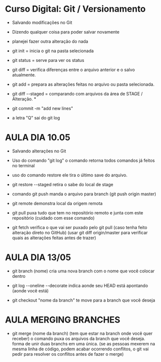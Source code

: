 # Curso Digital: Git / Versionamento
* Salvando modificações no Git
* Dizendo qualquer coisa para poder salvar novamente

* planejei fazer outra alteração do nada

* git init = inicia o git na pasta selecionada
* git status = serve para ver os status
* git diff = verifica diferenças entre o arquivo anterior e o salvo atualmente.
* git add = prepara as alterações feitas no arquivo ou pasta selecionada.
* git diff --staged = comparando com arquivos da área de STAGE / Alteração. *

* git commit -m "add new lines"

* a letra "Q" sai do git log

# AULA DIA 10.05

* Salvando alterações no Git

* Uso do comando "git log"
    o comando retorna todos comandos já feitos no terminal

* uso do comando restore
    ele tira o último save do arquivo.
    
* git restore --staged
    retira o sabe do local de stage

* comando git push
    manda o arquivo para branch
    (git push origin master)

* git remote
    demonstra local da origem remota

* git pull 
    puxa tudo que tem no repositório remoto e junta com este repositório (cuidado com esse comando)

* git fetch
    verifica o que vai ser puxado pelo git pull (caso tenha feito alteração direto no GitHub)
    (usar git diff origin/master para verificar quais as alterações feitas antes de trazer)

# AULA DIA 13/05

* git branch (nome)
    cria uma nova branch com o nome que você colocar dentro

* git log --oneline --decorate
    indica aonde seu HEAD está apontando (aonde você está)

* git checkout "nome da branch"
    te move para a branch que você deseja

# AULA MERGING BRANCHES

* git merge (nome da branch)
    (tem que estar na branch onde você quer receber) o comando puxa os arquivos da branch que você deseja.
    forma de unir duas branchs em uma única.
    (se as pessoas mexerem na mesma linha de código, podem acabar ocorrendo conflitos, o git vai pedir para resolver os conflitos antes de fazer o merge)


